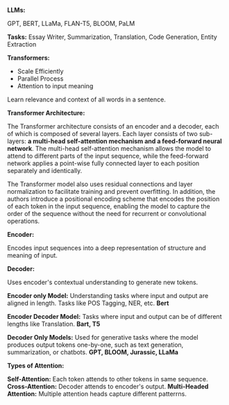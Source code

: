 **LLMs:**

GPT, BERT, LLaMa, FLAN-T5, BLOOM, PaLM

**Tasks:** Essay Writer, Summarization, Translation, Code Generation, Entity Extraction

**Transformers:**

- Scale Efficiently
- Parallel Process
- Attention to input meaning

Learn relevance and context of all words in a sentence.

**Transformer Architecture:**

The Transformer architecture consists of an encoder and a decoder, each of which is composed of several layers. Each layer consists of two sub-layers: **a multi-head self-attention mechanism and a feed-forward neural network**. The multi-head self-attention mechanism allows the model to attend to different parts of the input sequence, while the feed-forward network applies a point-wise fully connected layer to each position separately and identically.

The Transformer model also uses residual connections and layer normalization to facilitate training and prevent overfitting. In addition, the authors introduce a positional encoding scheme that encodes the position of each token in the input sequence, enabling the model to capture the order of the sequence without the need for recurrent or convolutional operations.

**Encoder:**

Encodes input sequences into a deep representation of structure and meaning of input.

**Decoder:**

Uses encoder's contextual understanding to generate new tokens.

**Encoder only Model:** Understanding tasks where input and output are aligned in length. Tasks like POS Tagging, NER, etc. **Bert**

**Encoder Decoder Model:** Tasks where input and output can be of different lengths like Translation. **Bart, T5**

**Decoder Only Models:**  Used for generative tasks where the model produces output tokens one-by-one, such as text generation, summarization, or chatbots. **GPT, BLOOM, Jurassic, LLaMa**

**Types of Attention:**

**Self-Attention:** Each token attends to other tokens in same sequence.
**Cross-Attention:** Decoder attends to encoder's output.
**Multi-Headed Attention:** Multiple attention heads capture different patterrns.